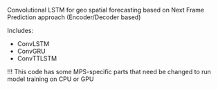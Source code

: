 Convolutional LSTM for geo spatial forecasting based on Next Frame Prediction approach (Encoder/Decoder based)

Includes:
- ConvLSTM
- ConvGRU
- ConvTTLSTM

!!! This code has some MPS-specific parts that need be changed to run model training on CPU or GPU
